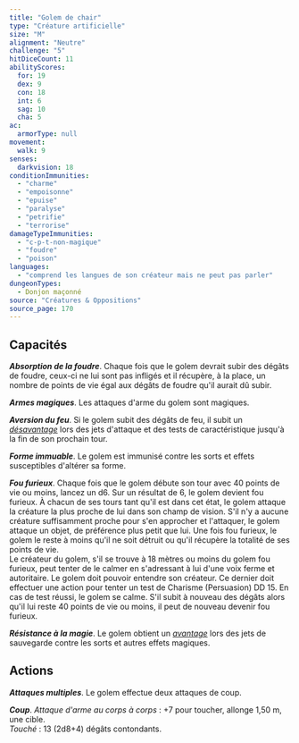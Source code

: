 ```yaml
---
title: "Golem de chair"
type: "Créature artificielle"
size: "M"
alignment: "Neutre"
challenge: "5"
hitDiceCount: 11
abilityScores:
  for: 19
  dex: 9
  con: 18
  int: 6
  sag: 10
  cha: 5
ac: 
  armorType: null
movement: 
  walk: 9
senses: 
  darkvision: 18
conditionImmunities: 
  - "charme"
  - "empoisonne"
  - "epuise"
  - "paralyse"
  - "petrifie"
  - "terrorise"
damageTypeImmunities: 
  - "c-p-t-non-magique"
  - "foudre"
  - "poison"
languages: 
  - "comprend les langues de son créateur mais ne peut pas parler"
dungeonTypes:
  - Donjon maçonné
source: "Créatures & Oppositions"
source_page: 170
---
```

## Capacités
_**Absorption de la foudre**_. Chaque fois que le golem devrait subir des dégâts de foudre, ceux-ci ne lui sont pas infligés et il récupère, à la place, un nombre de points de vie égal aux dégâts de foudre qu'il aurait dû subir.

_**Armes magiques**_. Les attaques d'arme du golem sont magiques.

_**Aversion du feu**_. Si le golem subit des dégâts de feu, il subit un [_désavantage_](/utiliser-les-caracteristiques/#avantage-et-desavantage) lors des jets d'attaque et des tests de caractéristique jusqu'à la fin de son prochain tour.

_**Forme immuable**_. Le golem est immunisé contre les sorts et effets susceptibles d'altérer sa forme.

_**Fou furieux**_. Chaque fois que le golem débute son tour avec 40 points de vie ou moins, lancez un d6. Sur un résultat de 6, le golem devient fou furieux. À chacun de ses tours tant qu'il est dans cet état, le golem attaque la créature la plus proche de lui dans son champ de vision. S'il n'y a aucune créature suffisamment proche pour s'en approcher et l'attaquer, le golem attaque un objet, de préférence plus petit que lui. Une fois fou furieux, le golem le reste à moins qu'il ne soit détruit ou qu'il récupère la totalité de ses points de vie.  
Le créateur du golem, s'il se trouve à 18 mètres ou moins du golem fou furieux, peut tenter de le calmer en s'adressant à lui d'une voix ferme et autoritaire. Le golem doit pouvoir entendre son créateur. Ce dernier doit effectuer une action pour tenter un test de Charisme (Persuasion) DD 15. En cas de test réussi, le golem se calme. S'il subit à nouveau des dégâts alors qu'il lui reste 40 points de vie ou moins, il peut de nouveau devenir fou furieux.

_**Résistance à la magie**_. Le golem obtient un [_avantage_](/utiliser-les-caracteristiques/#avantage-et-desavantage) lors des jets de sauvegarde contre les sorts et autres effets magiques.

## Actions
_**Attaques multiples**_. Le golem effectue deux attaques de coup.

_**Coup**_. _Attaque d'arme au corps à corps_ : +7 pour toucher, allonge 1,50 m, une cible.  
_Touché_ : 13 (2d8+4) dégâts contondants.
